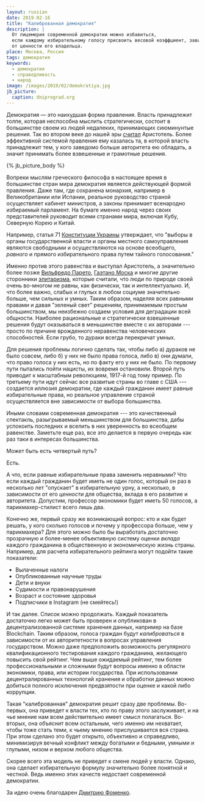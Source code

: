 ```yaml
---
layout: russian
date: 2019-02-16
title: "Калиброванная демократия"
description: |
  От лицемерия современной демократии можно избавиться,
  если каждому избирательному голосу присвоить весовой коэффциент, зависящий
  от ценности его владельца.
place: Москва, Россия
tags: демократия
keywords:
  - демократия
  - справедливость
  - народ
image: /images/2019/02/demokratiya.jpg
jb_picture:
  caption: dniprograd.org
---
```


Демократия &mdash; это наихудшая форма правления. Власть
принадлежит толпе, которая неспособна мыслить стратегически,
состоит в большинстве своем из людей недалеких, принимающих
сиюминунтые решения. Так во втором веке до нашей эры
[считал](https://ru.wikipedia.org/wiki/%D0%9F%D0%BE%D0%BB%D0%B8%D1%82%D0%B8%D0%BA%D0%B0_%28%D0%90%D1%80%D0%B8%D1%81%D1%82%D0%BE%D1%82%D0%B5%D0%BB%D1%8C%29)
Аристотель. Более эффективной системой правления ему казалась
та, в которой власть принадлежит тем, у кого заведомо больше
авторитета ею обладать, а значит принимать более взвешенные и грамотные
решения.

<!--more-->

{% jb_picture_body %}

Вопреки мыслям греческого философа в настоящее время в большинстве стран мира
демократия является действующей формой правления. Даже там, где сохранена
монархия, например в Великобритании или Испании, реальное руководство
страной осуществляет кабинет министров, а законы принимает всенародно избираемый
парламент. На бумаге именно народ через своих представителей
руководит всеми странами мира, включая Кубу, Северную Корею и Китай.

Например, статья 71 [Конституции Украины](https://iportal.rada.gov.ua/uploads/documents/27396.pdf)
утверждает, что "выборы в органы государственной власти и органы местного
самоуправления являются свободными и осуществляются на основе всеобщего, _равного_ и
прямого избирательного права путем тайного голосования."

Именно против этого равенства и выступал Аристотель, а значительно более позже
[Вильфредо Парето](https://ru.wikipedia.org/wiki/%D0%92%D0%B8%D0%BB%D1%8C%D1%84%D1%80%D0%B5%D0%B4%D0%BE_%D0%9F%D0%B0%D1%80%D0%B5%D1%82%D0%BE),
[Гаэтано Моска](https://ru.wikipedia.org/wiki/%D0%93%D0%B0%D1%8D%D1%82%D0%B0%D0%BD%D0%BE_%D0%9C%D0%BE%D1%81%D0%BA%D0%B0)
и многие другие сторонники [элитаризма](https://ru.wikipedia.org/wiki/%D0%A2%D0%B5%D0%BE%D1%80%D0%B8%D1%8F_%D1%8D%D0%BB%D0%B8%D1%82),
которые считали, что люди по природе своей очень во-многом не равны,
как физически, так и интеллектуально. И, что более важно, слабых и глупых
в любом социуме значительно больше, чем сильных и умных. Таким образом,
наделяя всех равными правами и давая "зеленый свет" решениям, принимаемым простым
большинством, мы неизбежно создаем условия для деградации всей общности.
Наиболее рациональные и стратегически взвешенные решения будут оказываться
в меньшинстве вместе с их авторами --- просто по причине врожденного неравенства
человеческих способностей. Если грубо, то дураки всегда перекричат умных.

Для решения проблемы логично сделать так, чтобы либо а) дураков
не было совсем, либо б) у них не было права голоса, либо в) они думали, что право
голоса у них есть, но по факту его у них не было. По первому пути
пытались пойти нацисты, их вовремя остановили. Второй путь приводит к масштабным
революциям, 1917-й год тому пример. По третьему пути идут сейчас все развитые
страны во главе с США --- создается иллюзия демократии, где каждый гражданин
имеет равные избирательные права, но реальное управление страной осуществляется
вне зависимости от выбора большинства.

Иными словами современная демократия --- это качественный спектакль, разыгрываемый
меньшинством для большинства, дабы успокоить последних и вселить в них уверенность
во всеобщем равенстве. Заметьте еще раз, все это делается в первую очередь
как раз таки в интересах большинства.

Может быть есть четвертый путь?

Есть.

А что, если равные избирательные права заменить неравными?
Что если каждый гражданин будет иметь не один голос, который он раз в несколько
лет "опускает" в избирательную урну, а несколько, в зависимости от его _ценности_
для общества, вклада в его развитие и авторитета. Допустим, профессор экономики
будет иметь 50 голосов, а парикмахер-стилист всего лишь два.

Конечно же, первый сразу же возникающий вопрос: кто и как будет решать, у кого
сколько голосов и почему у профессора больше, чем у парикмахера? Для этого
можно было бы выработать достаточно прозрачную и более-менее объективную систему оценки
_вклада_ каждого гражданина в общественную и экономическую жизнь страны.
Например, для расчета избирательного рейтинга могут подойти такие показатели:

  * Вылаченные налоги
  * Опубликованные научные труды
  * Дети и внуки
  * Судимости и правонарушения
  * Возраст и состояние здоровья
  * Подписчики в Instagram (не смейтесь!)

И так далее. Список можно продолжать. Каждый показатель достаточно легко
может быть проверен и опубликован в децентрализованной системе хранения данных,
например на базе Blockchain. Таким образом, голоса граждан будут _калиброваться_
в зависимости от их авторитетности в вопросах управления государством. Можно
даже предположить возможность регулярного квалификационного тестирования
каждого гражданина, желающего повысить свой рейтинг. Чем выше ожидаемый рейтинг,
тем более профессиональными и сложными будут вопросы именно в области экономики,
права, или истории государства. При использовании децентралированных технологий
хранения и обработки данных можно добиться полного исключения предвзятости
при оценке и какой либо коррупции.

Такая "калиброванная" демократия решит сразу две проблемы. Во-первых, она
приведет к власти тех, кто по праву этого заслуживает, и на чье мнение
нам всем действительно имеет смысл полагаться. Во-вторых, она объяснит всем
остальным, чего именно им нехватает, чтобы тоже стать теми, к чьему мнению
прислушивается вся страна. При этом сделано это будет открыто, объективно
и справедливо, минимизируя вечный конфликт между богатыми и бедными, умными
и глупыми, низом и верхом любого общества.

Скорее всего эта модель не приведет к смене людей у власти.
Однако, она сделает избирательную формулу значительно более понятной и честной.
Ведь именно этих качеств недостает современной демократии.

За идею очень благодарен [Дмитрию Фоменко](https://www.facebook.com/profile.php?id=100004897266103).
